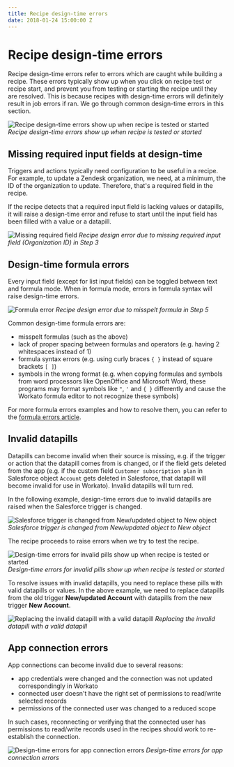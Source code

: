 ```yaml
---
title: Recipe design-time errors
date: 2018-01-24 15:00:00 Z
---
```


# Recipe design-time errors
Recipe design-time errors refer to errors which are caught while building a recipe. These errors typically show up when you click on recipe test or recipe start, and prevent you from testing or starting the recipe until they are resolved. This is because recipes with design-time errors will definitely result in job errors if ran. We go through common design-time errors in this section.

![Recipe design-time errors show up when recipe is tested or started](~@img/troubleshooting/design-time-errors-invalid-pills.gif)
*Recipe design-time errors show up when recipe is tested or started*

## Missing required input fields at design-time
Triggers and actions typically need configuration to be useful in a recipe. For example, to update a Zendesk organization, we need, at a minimum, the ID of the organization to update. Therefore, that's a required field in the recipe.

If the recipe detects that a required input field is lacking values or datapills, it will raise a design-time error and refuse to start until the input field has been filled with a value or a datapill. 

![Missing required field](~@img/troubleshooting/missing-required-field.gif)
*Recipe design error due to missing required input field (Organization ID) in Step 3*

## Design-time formula errors
Every input field (except for list input fields) can be toggled between text and formula mode. When in formula mode, errors in formula syntax will raise design-time errors.

![Formula error](~@img/troubleshooting/formula-error.gif)
*Recipe design error due to misspelt formula in Step 5*

Common design-time formula errors are:
- misspelt formulas (such as the above)
- lack of proper spacing between formulas and operators (e.g. having 2 whitespaces instead of 1)
- formula syntax errors (e.g. using curly braces `{ }` instead of square brackets `[ ]`)
- symbols in the wrong format (e.g. when copying formulas and symbols from word processors like OpenOffice and Microsoft Word, these programs may format symbols like `"`, `'` and `{ }` differently and cause the Workato formula editor to not recognize these symbols)

For more formula errors examples and how to resolve them, you can refer to the [formula errors article](/recipes/formula-errors.md).

## Invalid datapills
Datapills can become invalid when their source is missing, e.g. if the trigger or action that the datapill comes from is changed, or if the field gets deleted from the app (e.g. if the custom field `Customer subscription plan` in Salesforce object `Account` gets deleted in Salesforce, that datapill will become invalid for use in Workato). Invalid datapills will turn red.

In the following example, design-time errors due to invalid datapills are raised when the Salesforce trigger is changed.

![Salesforce trigger is changed from New/updated object to New object](~@img/troubleshooting/design-time-errors-change-trigger.gif)
*Salesforce trigger is changed from New/updated object to New object*

The recipe proceeds to raise errors when we try to test the recipe.

![Design-time errors for invalid pills show up when recipe is tested or started](~@img/troubleshooting/design-time-errors-invalid-pills.gif)
*Design-time errors for invalid pills show up when recipe is tested or started*

To resolve issues with invalid datapills, you need to replace these pills with valid datapills or values. In the above example, we need to replace datapills from the old trigger **New/updated Account** with datapills from the new trigger **New Account**.

![Replacing the invalid datapill with a valid datapill](~@img/troubleshooting/fixing-invalid-pills.gif)
*Replacing the invalid datapill with a valid datapill*

## App connection errors
App connections can become invalid due to several reasons:
- app credentials were changed and the connection was not updated correspondingly in Workato
- connected user doesn't have the right set of permissions to read/write selected records
- permissions of the connected user was changed to a reduced scope

In such cases, reconnecting or verifying that the connected user has permissions to read/write records used in the recipes should work to re-establish the connection.

![Design-time errors for app connection errors](~@img/troubleshooting/connection-error.png)
*Design-time errors for app connection errors*

